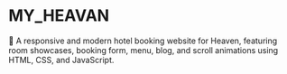 # MY_HEAVAN
🌴 A responsive and modern hotel booking website for Heaven, featuring room showcases, booking form, menu, blog, and scroll animations using HTML, CSS, and JavaScript.
